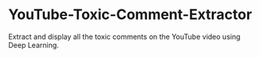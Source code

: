 # YouTube-Toxic-Comment-Extractor
Extract and display all the toxic comments on the YouTube video using Deep Learning.
